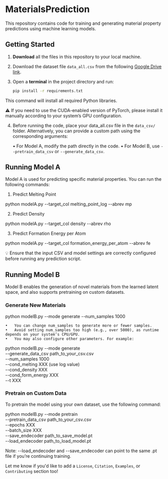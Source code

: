# MaterialsPrediction

This repository contains code for training and generating material property predictions using machine learning models.

## Getting Started

1. **Download** all the files in this repository to your local machine.

2. Download the dataset file `data_all.csv` from the following [Google Drive link](https://drive.google.com/file/d/1iBU7PA1sMc4bHE1RyUUUm-0JBAhmv-Wh/view?usp=share_link).

3. Open a **terminal** in the project directory and run:

   ```bash
   pip install -r requirements.txt

This command will install all required Python libraries.

⚠️ If you need to use the CUDA-enabled version of PyTorch, please install it manually according to your system’s GPU configuration.

4.	Before running the code, place your data_all.csv file in the `data_csv/` folder.
Alternatively, you can provide a custom path using the corresponding arguments:

	•	For Model A, modify the path directly in the code.
	•	For Model B, use `--pretrain_data_csv` or `--generate_data_csv`.



## Running Model A

Model A is used for predicting specific material properties. You can run the following commands:

1. Predict Melting Point

python modelA.py --target_col melting_point_log --abrev mp

2. Predict Density

python modelA.py --target_col density --abrev rho

3. Predict Formation Energy per Atom

python modelA.py --target_col formation_energy_per_atom --abrev fe

💡 Ensure that the input CSV and model settings are correctly configured before running any prediction script.



## Running Model B

Model B enables the generation of novel materials from the learned latent space, and also supports pretraining on custom datasets.

### Generate New Materials

  python modelB.py --mode generate --num_samples 1000

	•	You can change num_samples to generate more or fewer samples.
	•	Avoid setting num_samples too high (e.g., over 5000), as runtime depends on your system’s CPU/GPU.
	•	You may also configure other parameters. For example:

   python modelB.py --mode generate \
     --generate_data_csv path_to_your_csv.csv \
     --num_samples 1000 \
     --cond_melting XXX (use log value) \
     --cond_density XXX \
     --cond_form_energy XXX \
     --t XXX

### Pretrain on Custom Data

To pretrain the model using your own dataset, use the following command:

python modelB.py --mode pretrain \
  --pretrain_data_csv path_to_your_csv.csv \
  --epochs XXX \
  --batch_size XXX \
  --save_endecoder path_to_save_model.pt \
  --load_endecoder path_to_load_model.pt

Note: --load_endecoder and --save_endecoder can point to the same .pt file if you’re continuing training.

Let me know if you'd like to add a `License`, `Citation`, `Examples`, or `Contributing` section too!
